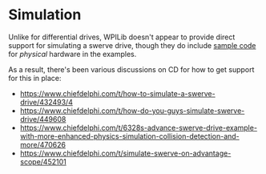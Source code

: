 # Simulation

Unlike for differential drives, WPILib doesn't appear to provide direct support for simulating a swerve drive,
though they do include [sample code](https://github.com/wpilibsuite/allwpilib/tree/main/wpilibjExamples/src/main/java/edu/wpi/first/wpilibj/examples/swervebot)
for *physical* hardware in the examples.

As a result, there's been various discussions on CD for how to get support for this in place:

* https://www.chiefdelphi.com/t/how-to-simulate-a-swerve-drive/432493/4
* https://www.chiefdelphi.com/t/how-do-you-guys-simulate-swerve-drive/449608
* https://www.chiefdelphi.com/t/6328s-advance-swerve-drive-example-with-more-enhanced-physics-simulation-collision-detection-and-more/470626
* https://www.chiefdelphi.com/t/simulate-swerve-on-advantage-scope/452101


